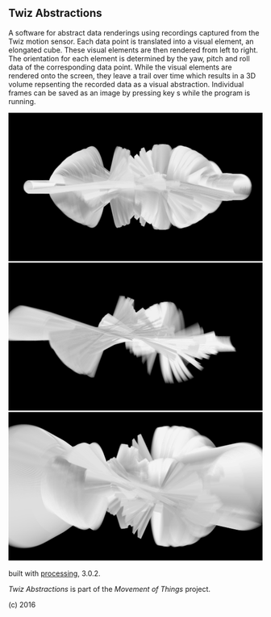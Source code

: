 ## Twiz Abstractions

A software for abstract data renderings using recordings captured from the Twiz motion sensor. Each data point is translated into a visual element, an elongated cube. These visual elements are then rendered from left to right. The orientation for each element is determined by the yaw, pitch and roll data of the corresponding data point. While the visual elements are rendered onto the screen, they leave a trail over time which results in a 3D volume repsenting the recorded data as a visual abstraction. Individual frames can be saved as an image by pressing key s while the program is running.

![](./images/TwizAbstraction_1.png)
![](./images/TwizAbstraction_2.png)
![](./images/TwizAbstraction_3.png)

built with [processing](http://www.processing.org), 3.0.2.

_Twiz Abstractions_ is part of the _Movement of Things_ project.

(c) 2016
